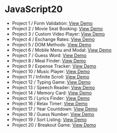 # JavaScript20

- Project 1 / Form Validation: [View Demo](https://tpkahlon.github.io/javascript20/1)
- Project 2 / Movie Seat Booking: [View Demo](https://tpkahlon.github.io/javascript20/2)
- Project 3 / Custom Video Player: [View Demo](https://tpkahlon.github.io/javascript20/3)
- Project 4 / Exchange Rates: [View Demo](https://tpkahlon.github.io/javascript20/4)
- Project 5 / DOM Methods: [View Demo](https://tpkahlon.github.io/javascript20/5)
- Project 6 / Mobile Menu and Modal: [View Demo](https://tpkahlon.github.io/javascript20/6)
- Project 7 / Guess Word: [View Demo](https://tpkahlon.github.io/javascript20/7)
- Project 8 / Meal Finder: [View Demo](https://tpkahlon.github.io/javascript20/8)
- Project 9 / Expense Tracker: [View Demo](https://tpkahlon.github.io/javascript20/9)
- Project 10 / Music Player: [View Demo](https://tpkahlon.github.io/javascript20/10)
- Project 11 / Infinite Scroll: [View Demo](https://tpkahlon.github.io/javascript20/11)
- Project 12 / Typing Game: [View Demo](https://tpkahlon.github.io/javascript20/12)
- Project 13 / Speech Reader: [View Demo](https://tpkahlon.github.io/javascript20/13)
- Project 14 / Memory Card: [View Demo](https://tpkahlon.github.io/javascript20/14)
- Project 15 / Lyrics Finder: [View Demo](https://tpkahlon.github.io/javascript20/15)
- Project 16 / Relax Timer: [View Demo](https://tpkahlon.github.io/javascript20/16)
- Project 17 / Year Countdown: [View Demo](https://tpkahlon.github.io/javascript20/17)
- Project 18 / Guess Number: [View Demo](https://tpkahlon.github.io/javascript20/18)
- Project 19 / Sort Listing: [View Demo](https://tpkahlon.github.io/javascript20/19)
- Project 20 / Breakout Game: [View Demo](https://tpkahlon.github.io/javascript20/20)
